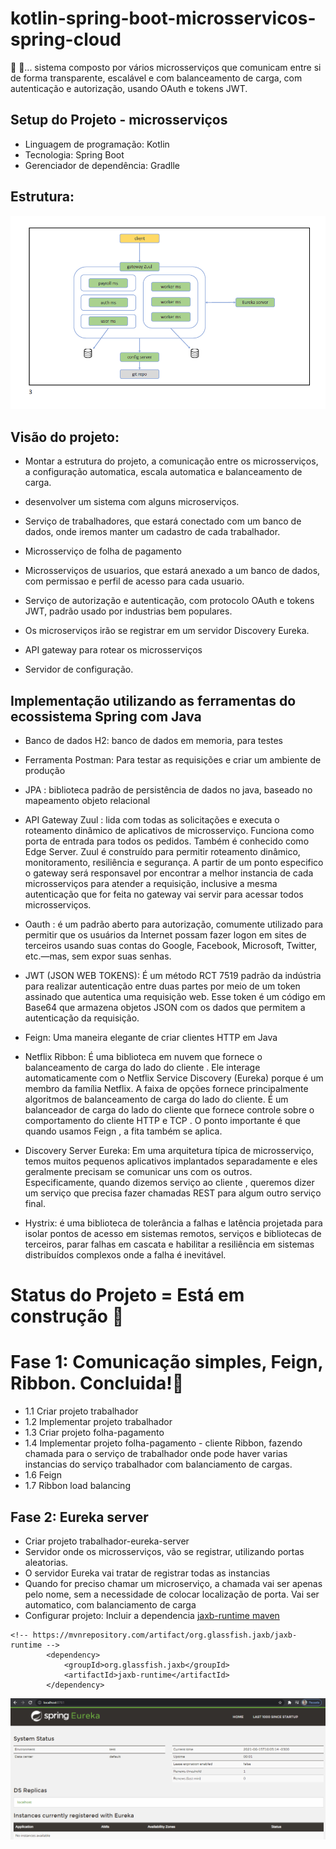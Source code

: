 # kotlin-spring-boot-microsservicos-spring-cloud

🔨 🔧... sistema composto por vários microsserviços que comunicam entre si de forma transparente, escalável e com balanceamento de carga, com autenticação e autorização, usando OAuth e tokens JWT. 

## Setup do Projeto - microsserviços

* Linguagem de programação: Kotlin
* Tecnologia: Spring Boot
* Gerenciador de dependência: Gradlle

## Estrutura:

![alt text](https://github.com/wagnersistemalima/microsservicos-java-springboot-springcloud/blob/main/images/imagemMicrosservico.png)

## Visão do projeto:

* Montar a estrutura do projeto, a comunicação entre os microsserviços, a configuração automatica, escala automatica e balanceamento de carga. 

* desenvolver um sistema com alguns microserviços.

* Serviço de trabalhadores, que estará conectado com um banco de dados, onde iremos manter um cadastro de cada trabalhador.

* Microsserviço de folha de pagamento

* Microsserviços de usuarios, que estará anexado a um banco de dados, com permissao e perfil de acesso para cada usuario.

* Serviço de autorização e autenticação, com protocolo OAuth e tokens JWT, padrão usado por industrias bem populares.

* Os microserviços irão se registrar em um servidor Discovery Eureka.

* API gateway para rotear os microsserviços

* Servidor de configuração.

## Implementação utilizando as ferramentas do ecossistema Spring com Java

* Banco de dados H2: banco de dados em memoria, para testes

* Ferramenta Postman: Para testar as requisições e criar um ambiente de produção

* JPA : biblioteca padrão de persistência de dados no java, baseado no mapeamento objeto relacional

* API Gateway Zuul :  lida com todas as solicitações e executa o roteamento dinâmico de aplicativos de microsserviço. Funciona como porta de entrada para todos os pedidos. Também é conhecido como Edge Server. Zuul é construído para permitir roteamento dinâmico, monitoramento, resiliência e segurança. A partir de um ponto especifico o gateway será responsavel por encontrar a melhor instancia de cada microsserviços para atender a requisição, inclusive a mesma autenticação que for feita no gateway vai servir para acessar todos microsserviços.

* Oauth : é um padrão aberto para autorização, comumente utilizado para permitir que os usuários da Internet possam fazer logon em sites de terceiros usando suas contas do Google, Facebook, Microsoft, Twitter, etc.—mas, sem expor suas senhas.

* JWT (JSON WEB TOKENS): É um método RCT 7519 padrão da indústria para realizar autenticação entre duas partes por meio de um token assinado que autentica uma requisição web. Esse token é um código em Base64 que armazena objetos JSON com os dados que permitem a autenticação da requisição.

* Feign: Uma maneira elegante de criar clientes HTTP em Java

* Netflix Ribbon: É uma biblioteca em nuvem que fornece o balanceamento de carga do lado do cliente . Ele interage automaticamente com o Netflix Service Discovery (Eureka) porque é um membro da família Netflix. A faixa de opções fornece principalmente algoritmos de balanceamento de carga do lado do cliente. É um balanceador de carga do lado do cliente que fornece controle sobre o comportamento do cliente HTTP e TCP . O ponto importante é que quando usamos Feign , a fita também se aplica.

* Discovery Server Eureka: Em uma arquitetura típica de microsserviço, temos muitos pequenos aplicativos implantados separadamente e eles geralmente precisam se comunicar uns com os outros. Especificamente, quando dizemos serviço ao cliente , queremos dizer um serviço que precisa fazer chamadas REST para algum outro serviço final.

* Hystrix: é uma biblioteca de tolerância a falhas e latência projetada para isolar pontos de acesso em sistemas remotos, serviços e bibliotecas de terceiros, parar falhas em cascata e habilitar a resiliência em sistemas distribuídos complexos onde a falha é inevitável.

# Status do Projeto = Está em construção 🔧

# Fase 1: Comunicação simples, Feign, Ribbon. Concluida!👋

* 1.1 Criar projeto trabalhador
* 1.2 Implementar projeto trabalhador
* 1.3 Criar projeto folha-pagamento
* 1.4 Implementar projeto folha-pagamento - cliente Ribbon, fazendo chamada para o serviço de trabalhador onde pode haver varias instancias do serviço trabalhador com balanciamento de cargas.
* 1.6 Feign
* 1.7 Ribbon load balancing

## Fase 2: Eureka server

* Criar projeto trabalhador-eureka-server
* Servidor onde os microsserviços, vão se registrar, utilizando portas aleatorias.
* O servidor Eureka vai tratar de registrar todas as instancias 
* Quando for preciso chamar um microserviço, a chamada vai ser apenas pelo nome, sem a necessidade de colocar localização de porta. Vai ser automatico, com balanciamento de carga
* Configurar projeto: Incluir a dependencia
[jaxb-runtime maven](https://mvnrepository.com/artifact/org.glassfish.jaxb/jaxb-runtime)
```
<!-- https://mvnrepository.com/artifact/org.glassfish.jaxb/jaxb-runtime -->
		<dependency>
			<groupId>org.glassfish.jaxb</groupId>
			<artifactId>jaxb-runtime</artifactId>
		</dependency>

```
![alt text](https://github.com/wagnersistemalima/microsservicos-java-springboot-springcloud/blob/main/images/dashboardEurekaServer.png)
